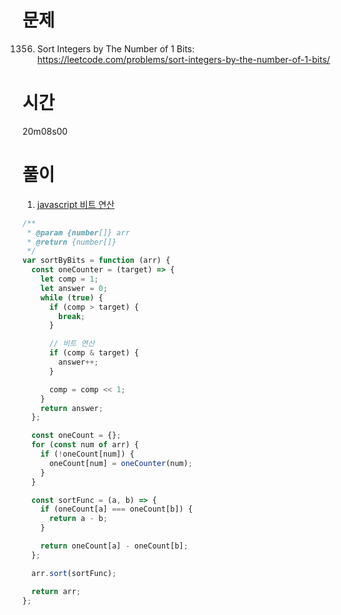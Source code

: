 # 문제

1356. Sort Integers by The Number of 1 Bits: https://leetcode.com/problems/sort-integers-by-the-number-of-1-bits/

# 시간

20m08s00

# 풀이

1. [javascript 비트 연산](https://medium.com/gdana/%EC%9E%90%EB%B0%94%EC%8A%A4%ED%81%AC%EB%A6%BD%ED%8A%B8-%EB%B9%84%ED%8A%B8-%EC%97%B0%EC%82%B0%EC%9E%90-5f772ffa35e8)

```javascript
/**
 * @param {number[]} arr
 * @return {number[]}
 */
var sortByBits = function (arr) {
  const oneCounter = (target) => {
    let comp = 1;
    let answer = 0;
    while (true) {
      if (comp > target) {
        break;
      }

      // 비트 연산
      if (comp & target) {
        answer++;
      }

      comp = comp << 1;
    }
    return answer;
  };

  const oneCount = {};
  for (const num of arr) {
    if (!oneCount[num]) {
      oneCount[num] = oneCounter(num);
    }
  }

  const sortFunc = (a, b) => {
    if (oneCount[a] === oneCount[b]) {
      return a - b;
    }

    return oneCount[a] - oneCount[b];
  };

  arr.sort(sortFunc);

  return arr;
};
```

